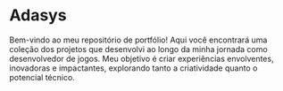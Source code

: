 # Adasys
Bem-vindo ao meu repositório de portfólio! Aqui você encontrará uma coleção dos projetos que desenvolvi ao longo da minha jornada como desenvolvedor de jogos. Meu objetivo é criar experiências envolventes, inovadoras e impactantes, explorando tanto a criatividade quanto o potencial técnico.
